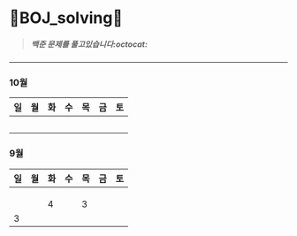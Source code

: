 # :seedling:BOJ_solving:seedling:

> ##### 백준 문제를 풀고있습니다:octocat:
***
### 10월
일 | 월 | 화 | 수 | 목 | 금 | 토
---- | ---- | ---- | ---- | ---- | ---- | ---- 
   |   |   |   |   |    |
   |   |   |   |   |    |
   |   |   |   |   |    |
   |   |   |   |   |    |
   |   |   |   |   |    |


### 9월
일 | 월 | 화 | 수 | 목 | 금 | 토
---- | ---- | ---- | ---- | ---- | ---- | ---- 
   |   |   |   |   |    |
   |   |   |   |   |    |
   |   |   |   |   |    |
   |   |   | 4 |   | 3 |
   | 3 |   |   |   |    |

